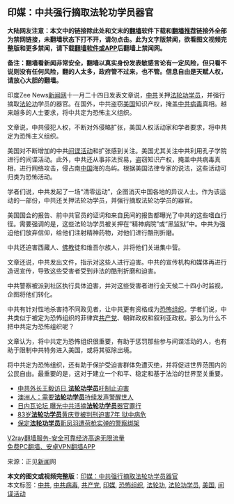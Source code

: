  <h2>印媒：中共强行摘取法轮功学员器官</h2> <p class="notice"><b>大陆网友注意：本文中的链接除此处和文末的<a href="https://github.com/bannedbook/fanqiang" >翻墙</a>软件下载和<a href="https://github.com/killgcd/justmysocks/blob/master/README.md">翻墙推荐</a>链接外全部为禁网链接，未翻墙状态下打不开，请勿点击。此为文字版禁闻，欲看图文视频完整版和更多禁闻，请下载<a href="https://github.com/bannedbook/fanqiang">翻墙软件或APP</a>后翻墙上禁闻网。</p><p>备注：翻墙看新闻非常安全，翻墙以真实身份发表敏感言论有一定风险，但只看不说则没有任何风险，翻的人太多，政府管不过来，也不管。信息自由是天赋人权，请放心大胆的翻墙。</b></p>  <div class="entry"> <p></p> <p>印度Zee News<span class='wp_keywordlink_affiliate'><a href="https://www.bannedbook.org/" title="新闻网">新闻网</a></span>十一月二十四日发表文章说，<a href="https://www.bannedbook.org/bnews/tag/%e4%b8%ad%e5%85%b1/" class="st_tag internal_tag" rel="tag" title="标签 中共 下的日志">中共</a>关押<a href="https://www.bannedbook.org/bnews/tag/%e6%b3%95%e8%bd%ae%e5%8a%9f%e5%ad%a6%e5%91%98/" class="st_tag internal_tag" rel="tag" title="标签 法轮功学员 下的日志">法轮功学员</a>，并强行摘取<a href="https://www.bannedbook.org/bnews/tag/%e6%b3%95%e8%bd%ae%e5%8a%9f/" class="st_tag internal_tag" rel="tag" title="标签 法轮功 下的日志">法轮功</a>学员的器官。在国外，中共盗窃<a href="https://www.bannedbook.org/bnews/tag/%e7%be%8e%e5%9b%bd/" class="st_tag internal_tag" rel="tag" title="标签 美国 下的日志">美国</a>知识产权，掩盖<a href="https://www.bannedbook.org/bnews/tag/%e4%b8%ad%e5%85%b1%e7%97%85%e6%af%92/" class="st_tag internal_tag" rel="tag" title="标签 中共病毒 下的日志">中共病毒</a>真相。越来越多的人士要求，将中共定为恐怖主义组织。</p> <p>文章说，中共侵犯人权，不断对外侵略扩张，美国人权活动家和学者要求，将中共定为恐怖主义组织。</p> <p>美国对不断增加的中共<a href="https://www.bannedbook.org/bnews/tag/%E9%97%B4%E8%B0%8D%E6%B4%BB%E5%8A%A8/" class="st_tag internal_tag" rel="tag" title="标签 间谍活动 下的日志">间谍活动</a>和扩张感到关注。美国尤其关注中共利用孔子学院进行的间谍活动。此外，中共还从事非法贸易，盗窃知识产权，掩盖中共病毒真相，进行网络攻击，侵占南<span class='wp_keywordlink_affiliate'><a href="https://www.bannedbook.org/" title="中国" target="_blank">中国</a></span>海的岛屿。根据美国法律专家的说法，这些活动可归类为恐怖活动。</p>  <p>学者们说，中共发起了一场“清零运动”，企图消灭中国各地的异议人士。作为该运动的一部份，中共还关押法轮功学员，并强行摘取法轮功学员的器官。</p> <p>美国国会的报告、前中共官员的证词和来自民间的报告都曝光了中共的这些嗜血行径。需要强调的是，这些法轮功学员被关押在“精神病院”或“黑监狱”中。中共为强迫他们放弃信仰，给他们注射精神药物，对他们进行酷刑折磨。</p> <p>中共还迫害西藏人、<span class='wp_keywordlink'><a href="https://www.qi-gong.me/buddhism/" title="佛教" target="_blank">佛教</a></span>徒和维吾尔族人，并将他们关进集中营。</p> <p>文章还说，中共发出文件，指示对这些人进行迫害。中共的宣传机构和媒体再进行造谣宣传，导致这些受害者受到非法的酷刑折磨和迫害。</p>  <p>中共警察被派到社区执行具体迫害，并对这些受害者进行全天候二十四小时监视，企图将他们转化。</p> <p>中共有针对性地杀害持不同政见者，让中共更有资格成为<a href="https://www.bannedbook.org/bnews/tag/%e6%81%90%e6%80%96%e7%bb%84%e7%bb%87/" class="st_tag internal_tag" rel="tag" title="标签 恐怖组织 下的日志">恐怖组织</a>。学者们说，中共类似于被定为恐怖组织的菲律宾<a href="https://www.bannedbook.org/bnews/tag/%e5%85%b1%e4%ba%a7%e5%85%9a/" class="st_tag internal_tag" rel="tag" title="标签 共产党 下的日志">共产党</a>、朝鲜政权和叙利亚政权。那么为什么不把中共定为恐怖组织呢？</p> <p>文章认为，将中共定为恐怖组织很重要，有助于惩罚那些参与间谍活动的人，也有助于限制中共特务进入美国，或将其驱除出境。</p> <p>将中共定为恐怖组织，还有助于保护受迫害群体免遭灭绝，并将促进世界范围内的公民自由。最重要的是，这对于建立一个和平、稳定和基于法治的世界至关重要。</p>  <ul class='op-related-articles' title='相关阅读'> <li><a href='https://www.bannedbook.org/bnews/taiwannews/20201126/1437255.html' target='_blank'>中共外长王毅访日 <b>法轮功学员</b>吁制止迫害</a></li> <li><a href='https://www.bannedbook.org/bnews/ssgc/20201125/1436883.html' target='_blank'>澳洲人：需要<b>法轮功学员</b>持续发声警醒世人</a></li> <li><a href='https://www.bannedbook.org/bnews/cbnews/20201125/1436365.html' target='_blank'>日内瓦论坛 曝光中共活摘<b>法轮功学员</b>器官罪行</a></li> <li><a href='https://www.bannedbook.org/bnews/renquan/flg/20201123/1435663.html' target='_blank'>83岁<b>法轮功学员</b>黄庆登被判刑迫害7年 狱中病危</a></li> <li><a href='https://www.bannedbook.org/bnews/cbnews/20201118/1432692.html' target='_blank'>保定<b>法轮功学员</b>靳凤羽遭荷枪实弹的警察绑架</a></li> </ul> <p class="texttj"> <a href="https://www.bannedbook.org/forum23/topic22702.html" target="_blank">V2ray翻墙服务-安全可靠经济高速无限流量</a><br/> <a href="https://github.com/bannedbook/fanqiang/wiki/%E7%A6%81%E9%97%BB%E7%BD%91%E5%AE%89%E5%8D%93%E7%BF%BB%E5%A2%99%E6%96%B0%E9%97%BBAPP" target="_blank">免费PC翻墙、安卓VPN翻墙APP</a></p><p>来源：正见<span class='wp_keywordlink_affiliate'><a href="https://www.bannedbook.org/" title="新闻">新闻</a></span>网</p><a name='sharetosocial'></a>       <div><b>本文的图文或视频完整版</b>：<a href='https://www.bannedbook.org/bnews/cbnews/20201126/1437479.html'>印媒：中共强行摘取法轮功学员器官</a></div>  </div><!--END ENTRY--> <div class="postfooter"> <div>本文标签：<a href="https://www.bannedbook.org/bnews/tag/%e4%b8%ad%e5%85%b1/" rel="tag">中共</a>, <a href="https://www.bannedbook.org/bnews/tag/%e4%b8%ad%e5%85%b1%e7%97%85%e6%af%92/" rel="tag">中共病毒</a>, <a href="https://www.bannedbook.org/bnews/tag/%e5%85%b1%e4%ba%a7%e5%85%9a/" rel="tag">共产党</a>, <a href="https://www.bannedbook.org/bnews/tag/%E5%8D%B0%E5%AA%92/" rel="tag">印媒</a>, <a href="https://www.bannedbook.org/bnews/tag/%e6%81%90%e6%80%96%e7%bb%84%e7%bb%87/" rel="tag">恐怖组织</a>, <a href="https://www.bannedbook.org/bnews/tag/%e6%b3%95%e8%bd%ae%e5%8a%9f/" rel="tag">法轮功</a>, <a href="https://www.bannedbook.org/bnews/tag/%e6%b3%95%e8%bd%ae%e5%8a%9f%e5%ad%a6%e5%91%98/" rel="tag">法轮功学员</a>, <a href="https://www.bannedbook.org/bnews/tag/%e7%be%8e%e5%9b%bd/" rel="tag">美国</a>, <a href="https://www.bannedbook.org/bnews/tag/%E9%97%B4%E8%B0%8D%E6%B4%BB%E5%8A%A8/" rel="tag">间谍活动</a></div>  </div><!--END POSTFOOTER--> 
